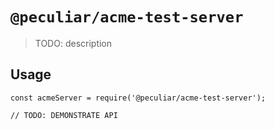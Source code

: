 # `@peculiar/acme-test-server`

> TODO: description

## Usage

```
const acmeServer = require('@peculiar/acme-test-server');

// TODO: DEMONSTRATE API
```
